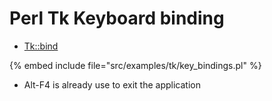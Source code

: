 # Perl Tk Keyboard binding

* [Tk::bind](https://metacpan.org/pod/distribution/Tk/pod/bind.pod)

{% embed include file="src/examples/tk/key_bindings.pl" %}

* Alt-F4 is already use to exit the application


